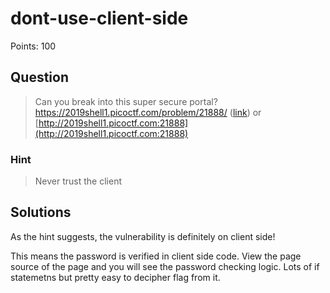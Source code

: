 # dont-use-client-side

Points: 100

## Question

> Can you break into this super secure portal? https://2019shell1.picoctf.com/problem/21888/ ([link](https://2019shell1.picoctf.com/problem/21888/)) or [http://2019shell1.picoctf.com:21888](http://2019shell1.picoctf.com:21888)

### Hint

> Never trust the client

## Solutions

As the hint suggests, the vulnerability is definitely on client side!

This means the password is verified in client side code. View the page source of the page and you will see the password checking logic. Lots of if statemetns but pretty easy to decipher flag from it.
